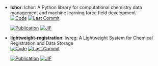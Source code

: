 



- **Ichor**: Ichor: A Python library for computational chemistry data management and machine learning force field development  
    [![Code](https://img.shields.io/github/stars/popelier-group/ichor?style=for-the-badge&logo=github)](https://github.com/popelier-group/ichor) 
    [![Last Commit](https://img.shields.io/github/last-commit/popelier-group/ichor?style=for-the-badge&logo=github)](https://github.com/popelier-group/ichor) 

    [![Publication](https://img.shields.io/badge/Publication-Citations:0-blue?style=for-the-badge&logo=bookstack)](https://doi.org/10.1002/jcc.27477) 
    [![JIF](https://img.shields.io/badge/Impact_Factor-3.40-purple?style=for-the-badge&logo=academia)](https://doi.org/10.1002/jcc.27477)



- **lightweight-registration**: lwreg: A Lightweight System for Chemical Registration and Data Storage  
    [![Code](https://img.shields.io/github/stars/rinikerlab/lightweight-registration/tree/main?style=for-the-badge&logo=github)](https://github.com/rinikerlab/lightweight-registration/tree/main) 
    [![Last Commit](https://img.shields.io/github/last-commit/rinikerlab/lightweight-registration/tree/main?style=for-the-badge&logo=github)](https://github.com/rinikerlab/lightweight-registration/tree/main) 

    [![Publication](https://img.shields.io/badge/Publication-Citations:0-blue?style=for-the-badge&logo=bookstack)](https://doi.org/10.1021/acs.jcim.4c01133) 
    [![JIF](https://img.shields.io/badge/Impact_Factor-5.60-purple?style=for-the-badge&logo=academia)](https://doi.org/10.1021/acs.jcim.4c01133)


